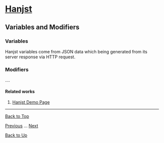 # [Hanjst](/hanjst/index)
## Variables and Modifiers
### Variables

Hanjst variables come from JSON data which being generated from its server response via HTTP request.



### Modifiers
....


#### Related works

1. [Hanjst Demo Page](https://ufqi.com/dev/hanjst/)


----
[Back to Top](/hanjst/hanjst-variable)

[Previous](./hanjst-syntax) ... [Next](./hanjst-function)

[Back to Up](/hanjst/index)

<!--stackedit_data:
eyJoaXN0b3J5IjpbLTQ1OTgzOTcyMCwxMzE0MTM1NDY0LDg1MT
A0ODYxM119
-->